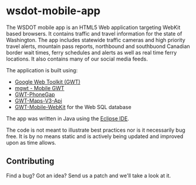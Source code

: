 wsdot-mobile-app
================

The WSDOT mobile app is an HTML5 Web application targeting WebKit based browsers. 
It contains traffic and travel information for the state of Washington. The app includes 
statewide traffic cameras and high priority travel alerts, mountain pass reports, northbound 
and southbuond Canadian border wait times, ferry schedules and alerts as well as real time 
ferry locations. It also contains many of our social media feeds.

The application is built using:

  * [Google Web Toolkit (GWT)](http://www.gwtproject.org/)
  * [mgwt - Mobile GWT](https://code.google.com/p/mgwt/)
  * [GWT-PhoneGap](https://code.google.com/p/gwt-phonegap/)
  * [GWT-Maps-V3-Api](https://github.com/branflake2267/GWT-Maps-V3-Api)
  * [GWT-Mobile-WebKit](https://code.google.com/p/gwt-mobile-webkit/) for the Web SQL database

The app was written in Java using the <a href="http://www.eclipse.org/">Eclipse IDE</a>.

The code is not meant to illustrate best practices nor is it necessarily bug
free. It is by no means static and is actively being updated and improved upon 
as time allows.

Contributing
------------

Find a bug? Got an idea? Send us a patch and we'll take a look at it.